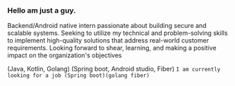 ### Hello am just a guy. 
Backend/Android native intern passionate about building secure and scalable systems. Seeking to utilize my technical and problem-solving skills to implement high-quality solutions that address real-world customer requirements. Looking forward to shear, learning, and making a positive impact on the organization's objectives

(Java, Kotlin, Golang) (Spring boot, Android studio, Fiber)
```I am currently looking for a job (Spring boot)(golang fiber)```

